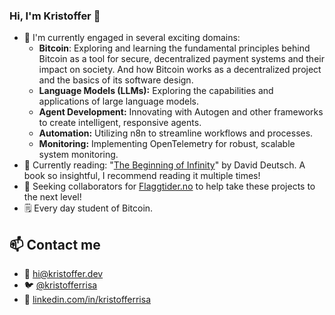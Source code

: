 ### Hi, I'm Kristoffer 👋

- 🔭 I'm currently engaged in several exciting domains:
  - **Bitcoin**: Exploring and learning the fundamental principles behind Bitcoin as a tool for secure, decentralized payment systems and their impact on society. And how Bitcoin works as a decentralized project and the basics of its software design. 
  - **Language Models (LLMs):** Exploring the capabilities and applications of large language models.
  - **Agent Development:** Innovating with Autogen and other frameworks to create intelligent, responsive agents.
  - **Automation:** Utilizing n8n to streamline workflows and processes.
  - **Monitoring:** Implementing OpenTelemetry for robust, scalable system monitoring.
- 📖 Currently reading: "[The Beginning of Infinity](https://en.wikipedia.org/wiki/The_Beginning_of_Infinity)" by David Deutsch. A book so insightful, I recommend reading it multiple times!
- 🤔 Seeking collaborators for [Flaggtider.no](https://flaggtider.no) to help take these projects to the next level!
- 🗒 Every day student of Bitcoin. 

## 📫 Contact me
- 📧 [hi@kristoffer.dev](mailto:hi@kristoffer.dev) 
- 🐦 [@kristofferrisa](https://twitter.com/kristofferrisa) 
- 🔗 [linkedin.com/in/kristofferrisa](https://www.linkedin.com/in/kristofferrisa) 

